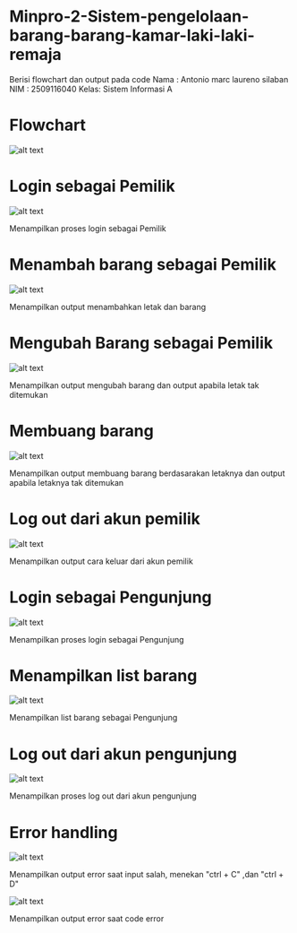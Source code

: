 # Minpro-2-Sistem-pengelolaan-barang-barang-kamar-laki-laki-remaja
Berisi flowchart dan output pada code
Nama : Antonio marc laureno silaban
NIM  : 2509116040
Kelas: Sistem Informasi A

# Flowchart
![alt text](https://github.com/antoniomarcLs/Minpro-2-Sistem-pengelolaan-barang-barang-kamar-laki-laki-remaja/blob/main/Minpro%202.png?raw=true)






# Login sebagai Pemilik
![alt text](https://github.com/antoniomarcLs/Minpro-2-Sistem-pengelolaan-barang-barang-kamar-laki-laki-remaja/blob/main/Login%20sebagai%20Pemilik.jpg?raw=true)

Menampilkan proses login sebagai Pemilik

# Menambah barang sebagai Pemilik
![alt text](https://github.com/antoniomarcLs/Minpro-2-Sistem-pengelolaan-barang-barang-kamar-laki-laki-remaja/blob/main/Masukkan%20barang.jpg?raw=true)

Menampilkan output menambahkan letak dan barang

# Mengubah Barang sebagai Pemilik
![alt text](https://github.com/antoniomarcLs/Minpro-2-Sistem-pengelolaan-barang-barang-kamar-laki-laki-remaja/blob/main/Mengganti%20barang.jpg?raw=true)

Menampilkan output mengubah barang dan output apabila letak tak ditemukan

# Membuang barang
![alt text](https://github.com/antoniomarcLs/Minpro-2-Sistem-pengelolaan-barang-barang-kamar-laki-laki-remaja/blob/main/Membuang%20barang.jpg?raw=true)

Menampilkan output membuang barang berdasarakan letaknya dan output apabila
letaknya tak ditemukan

# Log out dari akun pemilik
![alt text](https://github.com/antoniomarcLs/Minpro-2-Sistem-pengelolaan-barang-barang-kamar-laki-laki-remaja/blob/main/Log%20out%20dari%20akun%20pemilik.jpg?raw=true)

Menampilkan output cara keluar dari akun pemilik

# Login sebagai Pengunjung
![alt text](https://github.com/antoniomarcLs/Minpro-2-Sistem-pengelolaan-barang-barang-kamar-laki-laki-remaja/blob/main/Login%20sebagai%20Pengunjung.jpg?raw=true)

Menampilkan proses login sebagai Pengunjung

# Menampilkan list barang
![alt text](https://github.com/antoniomarcLs/Minpro-2-Sistem-pengelolaan-barang-barang-kamar-laki-laki-remaja/blob/main/Menampilkan%20list%20barang.jpg?raw=true)

Menampilkan list barang sebagai Pengunjung

# Log out dari akun pengunjung
![alt text](https://github.com/antoniomarcLs/Minpro-2-Sistem-pengelolaan-barang-barang-kamar-laki-laki-remaja/blob/main/Log%20out%20sebagai%20pengunjung.jpg?raw=true)

Menampilkan proses log out dari akun pengunjung

# Error handling
![alt text](https://github.com/antoniomarcLs/Minpro-2-Sistem-pengelolaan-barang-barang-kamar-laki-laki-remaja/blob/main/3%20jenis%20error%20handling.jpg?raw=true)

Menampilkan output error saat input salah,
menekan "ctrl + C" ,dan "ctrl + D"

![alt text](https://github.com/antoniomarcLs/Minpro-2-Sistem-pengelolaan-barang-barang-kamar-laki-laki-remaja/blob/main/Error%20pada%20code.jpg?raw=true)

Menampilkan output error saat code error
